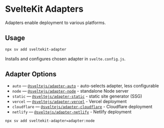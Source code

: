 # SvelteKit Adapters

Adapters enable deployment to various platforms.

## Usage

```sh
npx sv add sveltekit-adapter
```

Installs and configures chosen adapter in `svelte.config.js`.

## Adapter Options

- `auto` — [`@sveltejs/adapter-auto`](/docs/kit/adapter-auto) - auto-selects adapter, less configurable
- `node` — [`@sveltejs/adapter-node`](/docs/kit/adapter-node) - standalone Node server
- `static` — [`@sveltejs/adapter-static`](/docs/kit/adapter-static) - static site generator (SSG)
- `vercel` — [`@sveltejs/adapter-vercel`](/docs/kit/adapter-vercel) - Vercel deployment
- `cloudflare` — [`@sveltejs/adapter-cloudflare`](/docs/kit/adapter-cloudflare) - Cloudflare deployment
- `netlify` — [`@sveltejs/adapter-netlify`](/docs/kit/adapter-netlify) - Netlify deployment

```sh
npx sv add sveltekit-adapter=adapter:node
```